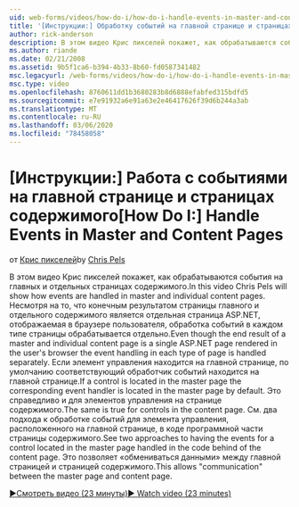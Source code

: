```yaml
---
uid: web-forms/videos/how-do-i/how-do-i-handle-events-in-master-and-content-pages
title: '[Инструкции:] Обработку событий на главной странице и страницах содержимого | Документация Майкрософт'
author: rick-anderson
description: В этом видео Крис пикселей покажет, как обрабатываются события на главных и отдельных страницах содержимого. Несмотря на конечный результат главного и индивидуального контекс...
ms.author: riande
ms.date: 02/21/2008
ms.assetid: 9b5f1ca6-b394-4b33-8b60-fd0587341482
msc.legacyurl: /web-forms/videos/how-do-i/how-do-i-handle-events-in-master-and-content-pages
msc.type: video
ms.openlocfilehash: 8760611dd1b3680283b8d6888efabfed315bdfd5
ms.sourcegitcommit: e7e91932a6e91a63e2e46417626f39d6b244a3ab
ms.translationtype: MT
ms.contentlocale: ru-RU
ms.lasthandoff: 03/06/2020
ms.locfileid: "78458058"
---
```

# <a name="how-do-i-handle-events-in-master-and-content-pages"></a><span data-ttu-id="d476f-104">[Инструкции:] Работа с событиями на главной странице и страницах содержимого</span><span class="sxs-lookup"><span data-stu-id="d476f-104">[How Do I:] Handle Events in Master and Content Pages</span></span>

<span data-ttu-id="d476f-105">от [Крис пикселей](https://twitter.com/chrispels)</span><span class="sxs-lookup"><span data-stu-id="d476f-105">by [Chris Pels](https://twitter.com/chrispels)</span></span>

<span data-ttu-id="d476f-106">В этом видео Крис пикселей покажет, как обрабатываются события на главных и отдельных страницах содержимого.</span><span class="sxs-lookup"><span data-stu-id="d476f-106">In this video Chris Pels will show how events are handled in master and individual content pages.</span></span> <span data-ttu-id="d476f-107">Несмотря на то, что конечным результатом страницы главного и отдельного содержимого является отдельная страница ASP.NET, отображаемая в браузере пользователя, обработка событий в каждом типе страницы обрабатывается отдельно.</span><span class="sxs-lookup"><span data-stu-id="d476f-107">Even though the end result of a master and individual content page is a single ASP.NET page rendered in the user's browser the event handling in each type of page is handled separately.</span></span> <span data-ttu-id="d476f-108">Если элемент управления находится на главной странице, по умолчанию соответствующий обработчик событий находится на главной странице.</span><span class="sxs-lookup"><span data-stu-id="d476f-108">If a control is located in the master page the corresponding event handler is located in the master page by default.</span></span> <span data-ttu-id="d476f-109">Это справедливо и для элементов управления на странице содержимого.</span><span class="sxs-lookup"><span data-stu-id="d476f-109">The same is true for controls in the content page.</span></span> <span data-ttu-id="d476f-110">См. два подхода к обработке событий для элемента управления, расположенного на главной странице, в коде программной части страницы содержимого.</span><span class="sxs-lookup"><span data-stu-id="d476f-110">See two approaches to having the events for a control located in the master page handled in the code behind of the content page.</span></span> <span data-ttu-id="d476f-111">Это позволяет «обмениваться данными» между главной страницей и страницей содержимого.</span><span class="sxs-lookup"><span data-stu-id="d476f-111">This allows "communication" between the master page and content page.</span></span>

[<span data-ttu-id="d476f-112">&#9654;Смотреть видео (23 минуты)</span><span class="sxs-lookup"><span data-stu-id="d476f-112">&#9654; Watch video (23 minutes)</span></span>](https://channel9.msdn.com/Blogs/ASP-NET-Site-Videos/how-do-i-handle-events-in-master-and-content-pages)
